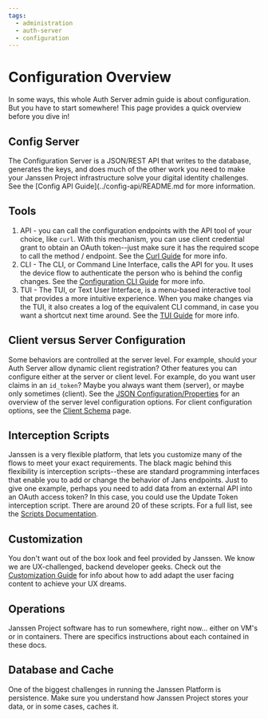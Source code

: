 ```yaml
---
tags:
  - administration
  - auth-server
  - configuration
---
```


# Configuration Overview

In some ways, this whole Auth Server admin guide is about configuration. But
you have to start somewhere! This page provides a quick overview before you dive
in!

## Config Server

The Configuration Server is a JSON/REST API that writes to the database,
generates the keys, and does much of the other work you need to make your
Janssen Project infrastructure solve your digital identity challenges.
See the [Config API Guide](../config-api/README.md for more information.

## Tools

1. API - you can call the configuration endpoints with the API tool of your
choice, like `curl`. With this mechanism, you can use client credential grant
to obtain an OAuth token--just make sure it has the required scope to call the
method / endpoint. See the [Curl Guide](../config-guide/curl.md) for more
info.
2. CLI - The CLI, or Command Line Interface, calls the API for you. It uses the
device flow to authenticate the person who is behind the config changes. See the
[Configuration CLI Guide](../config-guide/jans-cli/README.md) for more info.
3. TUI - The TUI, or Text User Interface, is a menu-based interactive tool that
provides a more intuitive experience. When you make changes via the TUI, it also
creates a log of the equivalent CLI command, in case you want a shortcut next
time around. See the [TUI Guide](../config-guide/jans-tui.md)
for more info.

## Client versus Server Configuration

Some behaviors are controlled at the server level. For example, should your
Auth Server allow dynamic client registration? Other features you can configure
either at the server or client level. For example, do you want user claims in
an `id_token`? Maybe you always want them (server), or maybe only sometimes
(client). See the [JSON Configuration/Properties](../reference/json/README.md)
for an overview of the server level configuration options. For client
configuration options, see the [Client Schema](./client-management/client-schema.md)
page.

## Interception Scripts

Janssen is a very flexible platform, that lets you customize many of the flows
to meet your exact requirements. The black magic behind this flexibility is
interception scripts--these are standard programming interfaces that enable
you to add or change the behavior of Jans endpoints. Just to give one example,
perhaps you need to add data from an external API into an OAuth access token?
In this case, you could use the Update Token interception script. There are
around 20 of these scripts. For a full list, see the
[Scripts Documentation](../developer/scripts/README.md).

## Customization

You don't want out of the box look and feel provided by Janssen. We know we
are UX-challenged, backend developer geeks. Check out the
[Customization Guide](../developer/customization/README.md) for info about how
to add adapt the user facing content to achieve your UX dreams.

## Operations

Janssen Project software has to run somewhere, right now... either on VM's or
in containers. There are specifics instructions about each contained in these
docs.

## Database and Cache

One of the biggest challenges in running the Janssen Platform is persistence.
Make sure you understand how Janssen Project stores your data, or in some
cases, caches it.
